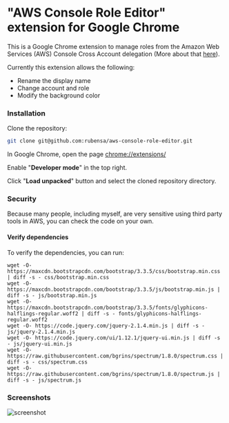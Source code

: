 # "AWS Console Role Editor" extension for Google Chrome

This is a Google Chrome extension to manage roles from the Amazon Web Services (AWS) Console Cross Account delegation
(More about that [here](http://docs.aws.amazon.com/IAM/latest/UserGuide/walkthru_cross-account-with-roles.html)).

Currently this extension allows the following:
* Rename the display name
* Change account and role
* Modify the background color

### Installation
Clone the repository:

```bash
git clone git@github.com:rubensa/aws-console-role-editor.git
```

In Google Chrome, open the page [chrome://extensions/](chrome://extensions/)

Enable "**Developer mode**" in the top right.

Click "**Load unpacked**" button and select the cloned repository directory.

### Security
Because many people, including myself, are very sensitive using third party tools in AWS, you can check the code on your own.

#### Verify dependencies
To verify the dependencies, you can run:

```
wget -O- https://maxcdn.bootstrapcdn.com/bootstrap/3.3.5/css/bootstrap.min.css | diff -s - css/bootstrap.min.css
wget -O- https://maxcdn.bootstrapcdn.com/bootstrap/3.3.5/js/bootstrap.min.js | diff -s - js/bootstrap.min.js
wget -O- https://maxcdn.bootstrapcdn.com/bootstrap/3.3.5/fonts/glyphicons-halflings-regular.woff2 | diff -s - fonts/glyphicons-halflings-regular.woff2
wget -O- https://code.jquery.com/jquery-2.1.4.min.js | diff -s - js/jquery-2.1.4.min.js
wget -O- https://code.jquery.com/ui/1.12.1/jquery-ui.min.js | diff -s - js/jquery-ui.min.js
wget -O- https://raw.githubusercontent.com/bgrins/spectrum/1.8.0/spectrum.css | diff -s - css/spectrum.css
wget -O- https://raw.githubusercontent.com/bgrins/spectrum/1.8.0/spectrum.js | diff -s - js/spectrum.js
```

### Screenshots

![screenshot](images/screenshot.png "AWS Role Editor")
